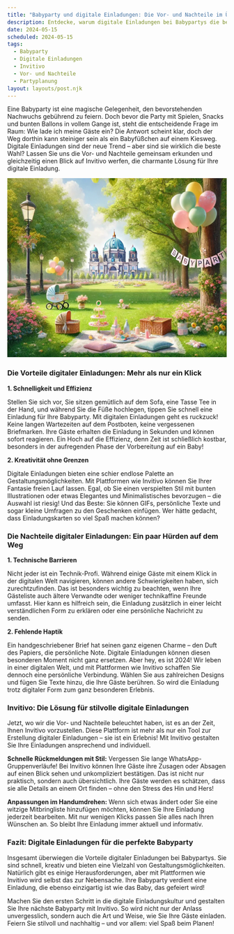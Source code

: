 ```yaml
---
title: "Babyparty und digitale Einladungen: Die Vor- und Nachteile im Überblick"
description: Entdecke, warum digitale Einladungen bei Babypartys die bessere Wahl sein können und wie du mit Invitivo deine Gäste stilvoll einladen kannst.
date: 2024-05-15
scheduled: 2024-05-15
tags:
  - Babyparty
  - Digitale Einladungen
  - Invitivo
  - Vor- und Nachteile
  - Partyplanung
layout: layouts/post.njk
---
```


Eine Babyparty ist eine magische Gelegenheit, den bevorstehenden Nachwuchs gebührend zu feiern. Doch bevor die Party mit Spielen, Snacks und bunten Ballons in vollem Gange ist, steht die entscheidende Frage im Raum: Wie lade ich meine Gäste ein? Die Antwort scheint klar, doch der Weg dorthin kann steiniger sein als ein Babyfüßchen auf einem Kiesweg. Digitale Einladungen sind der neue Trend – aber sind sie wirklich die beste Wahl? Lassen Sie uns die Vor- und Nachteile gemeinsam erkunden und gleichzeitig einen Blick auf Invitivo werfen, die charmante Lösung für Ihre digitale Einladung.

![Einladung zur Babyparty](/img/picnic-park.webp)

### **Die Vorteile digitaler Einladungen: Mehr als nur ein Klick**

**1. Schnelligkeit und Effizienz**

Stellen Sie sich vor, Sie sitzen gemütlich auf dem Sofa, eine Tasse Tee in der Hand, und während Sie die Füße hochlegen, tippen Sie schnell eine Einladung für Ihre Babyparty. Mit digitalen Einladungen geht es ruckzuck! Keine langen Wartezeiten auf dem Postboten, keine vergessenen Briefmarken. Ihre Gäste erhalten die Einladung in Sekunden und können sofort reagieren. Ein Hoch auf die Effizienz, denn Zeit ist schließlich kostbar, besonders in der aufregenden Phase der Vorbereitung auf ein Baby!

**2. Kreativität ohne Grenzen**

Digitale Einladungen bieten eine schier endlose Palette an Gestaltungsmöglichkeiten. Mit Plattformen wie Invitivo können Sie Ihrer Fantasie freien Lauf lassen. Egal, ob Sie einen verspielten Stil mit bunten Illustrationen oder etwas Elegantes und Minimalistisches bevorzugen – die Auswahl ist riesig! Und das Beste: Sie können GIFs, persönliche Texte und sogar kleine Umfragen zu den Geschenken einfügen. Wer hätte gedacht, dass Einladungskarten so viel Spaß machen können?

### **Die Nachteile digitaler Einladungen: Ein paar Hürden auf dem Weg**

**1. Technische Barrieren**

Nicht jeder ist ein Technik-Profi. Während einige Gäste mit einem Klick in der digitalen Welt navigieren, können andere Schwierigkeiten haben, sich zurechtzufinden. Das ist besonders wichtig zu beachten, wenn Ihre Gästeliste auch ältere Verwandte oder weniger technikaffine Freunde umfasst. Hier kann es hilfreich sein, die Einladung zusätzlich in einer leicht verständlichen Form zu erklären oder eine persönliche Nachricht zu senden.

**2. Fehlende Haptik**

Ein handgeschriebener Brief hat seinen ganz eigenen Charme – den Duft des Papiers, die persönliche Note. Digitale Einladungen können diesen besonderen Moment nicht ganz ersetzen. Aber hey, es ist 2024! Wir leben in einer digitalen Welt, und mit Plattformen wie Invitivo schaffen Sie dennoch eine persönliche Verbindung. Wählen Sie aus zahlreichen Designs und fügen Sie Texte hinzu, die Ihre Gäste berühren. So wird die Einladung trotz digitaler Form zum ganz besonderen Erlebnis.

### **Invitivo: Die Lösung für stilvolle digitale Einladungen**

Jetzt, wo wir die Vor- und Nachteile beleuchtet haben, ist es an der Zeit, Ihnen Invitivo vorzustellen. Diese Plattform ist mehr als nur ein Tool zur Erstellung digitaler Einladungen – sie ist ein Erlebnis! Mit Invitivo gestalten Sie Ihre Einladungen ansprechend und individuell.

**Schnelle Rückmeldungen mit Stil:** Vergessen Sie lange WhatsApp-Gruppenverläufe! Bei Invitivo können Ihre Gäste ihre Zusagen oder Absagen auf einen Blick sehen und unkompliziert bestätigen. Das ist nicht nur praktisch, sondern auch übersichtlich. Ihre Gäste werden es schätzen, dass sie alle Details an einem Ort finden – ohne den Stress des Hin und Hers!

**Anpassungen im Handumdrehen:** Wenn sich etwas ändert oder Sie eine witzige Mitbringliste hinzufügen möchten, können Sie Ihre Einladung jederzeit bearbeiten. Mit nur wenigen Klicks passen Sie alles nach Ihren Wünschen an. So bleibt Ihre Einladung immer aktuell und informativ.

### **Fazit: Digitale Einladungen für die perfekte Babyparty**

Insgesamt überwiegen die Vorteile digitaler Einladungen bei Babypartys. Sie sind schnell, kreativ und bieten eine Vielzahl von Gestaltungsmöglichkeiten. Natürlich gibt es einige Herausforderungen, aber mit Plattformen wie Invitivo wird selbst das zur Nebensache. Ihre Babyparty verdient eine Einladung, die ebenso einzigartig ist wie das Baby, das gefeiert wird!

Machen Sie den ersten Schritt in die digitale Einladungskultur und gestalten Sie Ihre nächste Babyparty mit Invitivo. So wird nicht nur der Anlass unvergesslich, sondern auch die Art und Weise, wie Sie Ihre Gäste einladen. Feiern Sie stilvoll und nachhaltig – und vor allem: viel Spaß beim Planen!
